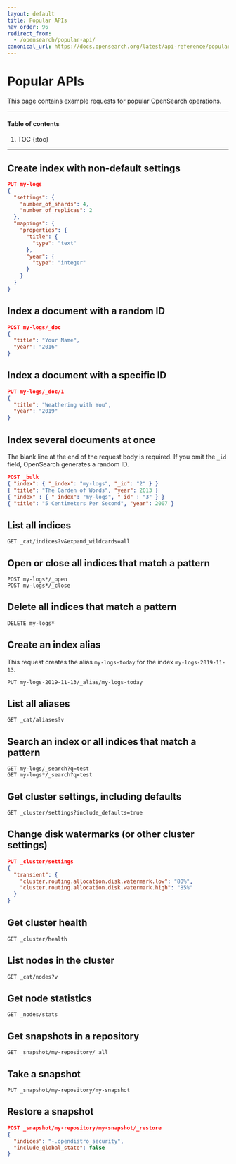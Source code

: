 ```yaml
---
layout: default
title: Popular APIs
nav_order: 96
redirect_from:
  - /opensearch/popular-api/
canonical_url: https://docs.opensearch.org/latest/api-reference/popular-api/
---
```


# Popular APIs

This page contains example requests for popular OpenSearch operations.


---

#### Table of contents
1. TOC
{:toc}


---

## Create index with non-default settings

```json
PUT my-logs
{
  "settings": {
    "number_of_shards": 4,
    "number_of_replicas": 2
  },
  "mappings": {
    "properties": {
      "title": {
        "type": "text"
      },
      "year": {
        "type": "integer"
      }
    }
  }
}
```


## Index a document with a random ID

```json
POST my-logs/_doc
{
  "title": "Your Name",
  "year": "2016"
}
```


## Index a document with a specific ID

```json
PUT my-logs/_doc/1
{
  "title": "Weathering with You",
  "year": "2019"
}
```


## Index several documents at once

The blank line at the end of the request body is required. If you omit the `_id` field, OpenSearch generates a random ID.

```json
POST _bulk
{ "index": { "_index": "my-logs", "_id": "2" } }
{ "title": "The Garden of Words", "year": 2013 }
{ "index" : { "_index": "my-logs", "_id" : "3" } }
{ "title": "5 Centimeters Per Second", "year": 2007 }

```


## List all indices

```
GET _cat/indices?v&expand_wildcards=all
```


## Open or close all indices that match a pattern

```
POST my-logs*/_open
POST my-logs*/_close
```


## Delete all indices that match a pattern

```
DELETE my-logs*
```


## Create an index alias

This request creates the alias `my-logs-today` for the index `my-logs-2019-11-13`.

```
PUT my-logs-2019-11-13/_alias/my-logs-today
```


## List all aliases

```
GET _cat/aliases?v
```


## Search an index or all indices that match a pattern

```
GET my-logs/_search?q=test
GET my-logs*/_search?q=test
```


## Get cluster settings, including defaults

```
GET _cluster/settings?include_defaults=true
```


## Change disk watermarks (or other cluster settings)

```json
PUT _cluster/settings
{
  "transient": {
    "cluster.routing.allocation.disk.watermark.low": "80%",
    "cluster.routing.allocation.disk.watermark.high": "85%"
  }
}
```


## Get cluster health

```
GET _cluster/health
```


## List nodes in the cluster

```
GET _cat/nodes?v
```


## Get node statistics

```
GET _nodes/stats
```


## Get snapshots in a repository

```
GET _snapshot/my-repository/_all
```


## Take a snapshot

```
PUT _snapshot/my-repository/my-snapshot
```


## Restore a snapshot

```json
POST _snapshot/my-repository/my-snapshot/_restore
{
  "indices": "-.opendistro_security",
  "include_global_state": false
}
```

